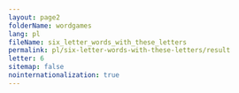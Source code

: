 ```yaml
---
layout: page2
folderName: wordgames
lang: pl
fileName: six_letter_words_with_these_letters
permalink: pl/six-letter-words-with-these-letters/result
letter: 6
sitemap: false
nointernationalization: true   
---
```

